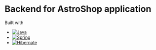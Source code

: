 # Backend for AstroShop application

Built with
* [![Java][Java-img]][Java-url]
* [![Spring][Spring-img]][Spring-url]
* [![Hibernate][Hibernate-img]][Hibernate-url]

<!-- MARKDOWN LINKS & IMAGES -->
[Spring-img]: https://img.shields.io/badge/spring-%236DB33F.svg?style=for-the-badge&logo=spring&logoColor=white
[Spring-url]: https://spring.io/projects/spring-boot/
[Java-img]: https://img.shields.io/badge/java-%23ED8B00.svg?style=for-the-badge&logo=openjdk&logoColor=white
[Java-url]: https://www.java.com
[Hibernate-img]: https://img.shields.io/badge/Hibernate-59666C?style=for-the-badge&logo=Hibernate&logoColor=white
[Hibernate-url]: https://hibernate.org/
